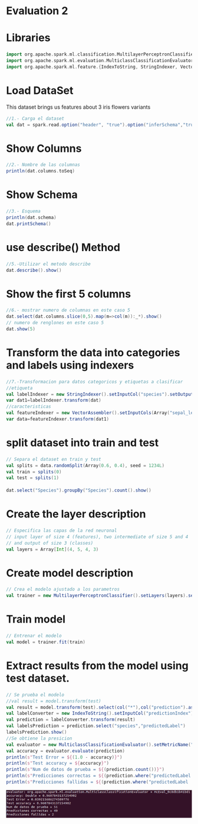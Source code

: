 # Evaluation 2

# Libraries


```scala
import org.apache.spark.ml.classification.MultilayerPerceptronClassifier
import org.apache.spark.ml.evaluation.MulticlassClassificationEvaluator
import org.apache.spark.ml.feature.{IndexToString, StringIndexer, VectorIndexer, VectorAssembler}
```

# Load DataSet
This dataset brings us features about 3 iris flowers variants
```scala
//1.- Carga el dataset
val dat = spark.read.option("header", "true").option("inferSchema","true")csv("iris.csv")
```

# Show Columns

```scala
//2.- Nombre de las columnas
println(dat.columns.toSeq)
```

# Show Schema

```scala
//3.- Esquema
println(dat.schema)
dat.printSchema()
```

# use describe() Method

```scala
//5.-Utilizar el metodo describe
dat.describe().show()
```

# Show the first 5 columns

```scala
//6.- mostrar numero de columnas en este caso 5
dat.select(dat.columns.slice(0,5).map(m=>col(m)):_*).show()
// numero de renglones en este caso 5
dat.show(5)
```

# Transform the data into categories and labels using indexers

```scala
//7.-Transformacion para datos categoricos y etiquetas a clasificar
//etiqueta
val labelIndexer = new StringIndexer().setInputCol("species").setOutputCol("label").fit(dat)
var dat1=labelIndexer.transform(dat)
//caracteristicas
val featureIndexer = new VectorAssembler().setInputCols(Array("sepal_length","sepal_width","petal_length","petal_width")).setOutputCol("features")
var data=featureIndexer.transform(dat1)
```

# split dataset into train and test
```scala
// Separa el dataset en train y test
val splits = data.randomSplit(Array(0.6, 0.4), seed = 1234L)
val train = splits(0)
val test = splits(1)

dat.select("Species").groupBy("Species").count().show()
```

# Create the layer description

```scala
// Especifica las capas de la red neuronal
// input layer of size 4 (features), two intermediate of size 5 and 4
// and output of size 3 (classes)
val layers = Array[Int](4, 5, 4, 3)
```

# Create model description
```scala
// Crea el modelo ajustado a los parametros
val trainer = new MultilayerPerceptronClassifier().setLayers(layers).setBlockSize(128).setSeed(1234L).setMaxIter(100)
```

# Train model

```scala
// Entrenar el modelo
val model = trainer.fit(train)
```

# Extract results from the model using test dataset.

```scala
// Se prueba el modelo
//val result = model.transform(test)
val result = model.transform(test).select(col("*"),col("prediction").as("predictionIndex", data.schema("label").metadata))
val labelConverter = new IndexToString().setInputCol("predictionIndex").setOutputCol("predictedLabel")
val prediction = labelConverter.transform(result)
val labelsPrediction = prediction.select("species","predictedLabel")
labelsPrediction.show()
//Se obtiene la presicion
val evaluator = new MulticlassClassificationEvaluator().setMetricName("accuracy")
val accuracy = evaluator.evaluate(prediction)
println(s"Test Error = ${(1.0 - accuracy)}")
println(s"Test accuracy = ${accuracy}")
println(s"Num de datos de prueba = ${(prediction.count())}")
println(s"Predicciones correctas = ${(prediction.where("predictedLabel == species").count())}")
println(s"Predicciones fallidas = ${(prediction.where("predictedLabel != species").count())}")
```
![Alt text](Images/new.png)
